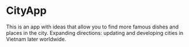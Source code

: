 # CityApp
This is an app with ideas that allow you to find more famous dishes and places in the city. Expanding directions: updating and developing cities in Vietnam later worldwide.
